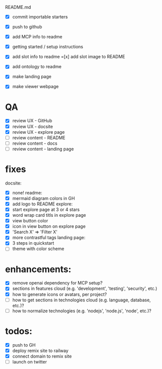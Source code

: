 README.md
-[x] commit importable starters
-[x] push to github
-[x] add MCP info to readme
-[x] getting started / setup instructions
-[x] add slot info to readme
=[x] add slot image to README
-[x] add ontology to readme

-[x] make landing page
-[x] make viewer webpage

# QA
-[x] review UX - GitHub
-[x] review UX - docsite
-[x] review UX - explore page
-[ ] review content - README
-[ ] review content - docs
-[ ] review content - landing page

# fixes

docsite:
-[x] none!
readme:
-[x] mermaid diagram colors in GH
-[x] add logo to README
explore:
-[x] start explore page at 3 or 4 stars
-[x] word wrap card titls in explore page
-[x] view button color
-[x] icon in view button on explore page
-[x] 'Search X' => 'Filter X'
-[x] more contrastful tags
landing page:
-[x] 3 steps in quickstart
-[ ] theme with color scheme

# enhancements:
-[x] remove openai dependency for MCP setup?
-[x] sections in features cloud (e.g. 'development', 'testing', 'security', etc.)
-[X] how to generate icons or avatars, per project?
-[ ] how to get sections in technologies cloud (e.g. language, database, etc.)?
-[ ] how to normalize technologies (e.g. 'nodejs', 'node.js', 'node', etc.)?

# todos:
-[x] push to GH
-[x] deploy remix site to railway
-[x] connect domain to remix site
-[ ] launch on twitter